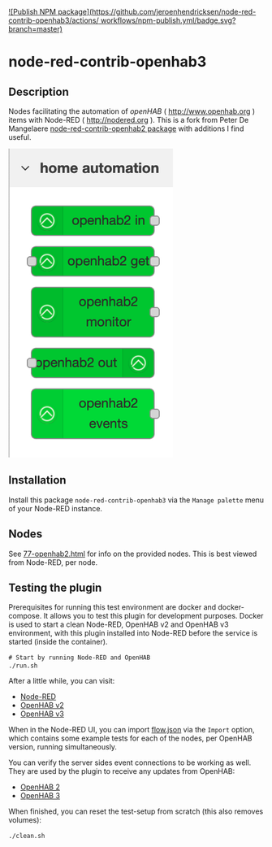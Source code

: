 [![Publish NPM package](https://github.com/jeroenhendricksen/node-red-contrib-openhab3/actions/
workflows/npm-publish.yml/badge.svg?branch=master)](https://github.com/jeroenhendricksen/node-red-contrib-openhab3/actions/workflows/npm-publish.yml)

# node-red-contrib-openhab3

## Description

Nodes facilitating the automation of *openHAB* ( <http://www.openhab.org> ) items with Node-RED ( <http://nodered.org> ). This is a fork from Peter De Mangelaere [node-red-contrib-openhab2 package](https://flows.nodered.org/node/node-red-contrib-openhab2) with additions I find useful.

![OpenHAB Node-RED nodes](images/openhab_nodes.png)

## Installation

Install this package `node-red-contrib-openhab3` via the `Manage palette` menu of your Node-RED instance.

## Nodes

See [77-openhab2.html](77-openhab2.html) for info on the provided nodes. This is best viewed from Node-RED, per node.

## Testing the plugin

Prerequisites for running this test environment are docker and docker-compose. It allows you to test this plugin for development purposes.
Docker is used to start a clean Node-RED, OpenHAB v2 and OpenHAB v3 environment, with this plugin installed into Node-RED before the service is started (inside the container).

    # Start by running Node-RED and OpenHAB
    ./run.sh

After a little while, you can visit:

- [Node-RED](http://localhost:1880)
- [OpenHAB v2](http://localhost:8080)
- [OpenHAB v3](http://localhost:8081)

When in the Node-RED UI, you can import [flow.json](test/nodered/flow.json) via the `Import` option, which contains some example tests for each of the nodes, per OpenHAB version, running simultaneously.

You can verify the server sides event connections to be working as well. They are used by the plugin to receive any updates from OpenHAB:

- [OpenHAB 2](http://localhost:8080/rest/events?topics=smarthome/items)
- [OpenHAB 3](http://localhost:8081/rest/events?topics=openhab/items)

When finished, you can reset the test-setup from scratch (this also removes volumes):

    ./clean.sh
